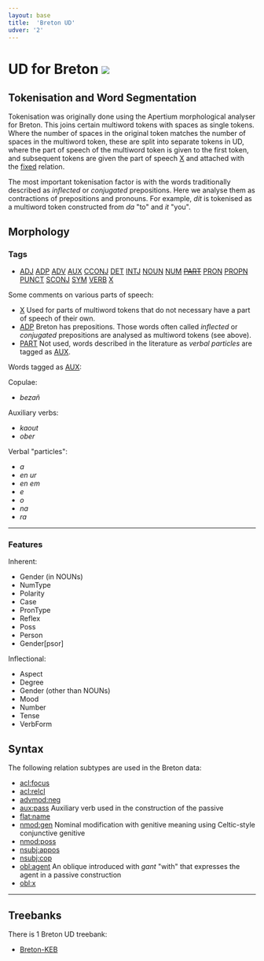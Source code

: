 ```yaml
---
layout: base
title:  'Breton UD'
udver: '2'
---
```


# UD for Breton <span class="flagspan"><img class="flag" src="../../flags/svg/FR-BRE.svg" /></span>

## Tokenisation and Word Segmentation

Tokenisation was originally done using the Apertium morphological analyser for Breton. This joins certain multiword
tokens with spaces as single tokens. Where the number of spaces in the original token matches the number of spaces
in the multiword token, these are split into separate tokens in UD, where the part of speech of the multiword token
is given to the first token, and subsequent tokens are given the part of speech [X]() and attached with the [fixed]() relation.

The most important tokenisation factor is with the words traditionally described as *inflected* or *conjugated* prepositions. Here
we analyse them as contractions of prepositions and pronouns. For example, *dit* is tokenised as a multiword token
constructed from *da* "to" and *it* "you". 

## Morphology

### Tags

* [ADJ]() [ADP]() [ADV]() [AUX]() [CCONJ]() [DET]() [INTJ]() [NOUN]() [NUM]() ~~[PART]()~~ [PRON]() [PROPN]() [PUNCT]() [SCONJ]() [SYM]() [VERB]() [X]()

Some comments on various parts of speech:

* [X]() Used for parts of multiword tokens that do not necessary have a part of speech of their own. 
* [ADP]() Breton has prepositions. Those words often called *inflected* or *conjugated* prepositions are analysed as multiword tokens (see above).
* [PART]() Not used, words described in the literature as *verbal particles* are tagged as [AUX]().

Words tagged as [AUX]():

Copulae:

* *bezañ*

Auxiliary verbs:

* *kaout*
* *ober*

Verbal "particles":

* *a*
* *en ur*
* *en em*
* *e*
* *o*
* *na*
* *ra*

---

### Features

Inherent:

* Gender (in NOUNs)
* NumType
* Polarity
* Case
* PronType
* Reflex
* Poss
* Person
* Gender[psor]

Inflectional:

* Aspect
* Degree
* Gender (other than NOUNs)
* Mood
* Number
* Tense
* VerbForm


## Syntax


The following relation subtypes are used in the Breton data:

* [acl:focus]()
* [acl:relcl]()
* [advmod:neg]()
* [aux:pass]() Auxiliary verb used in the construction of the passive
* [flat:name]()
* [nmod:gen]() Nominal modification with genitive meaning using Celtic-style conjunctive genitive
* [nmod:poss]()
* [nsubj:appos]()
* [nsubj:cop]()
* [obl:agent]() An oblique introduced with *gant* "with" that expresses the agent in a passive construction
* [obl:x]()

---

## Treebanks

There is 1 Breton UD treebank:

  * [Breton-KEB](../treebanks/br_keb/index.html)

